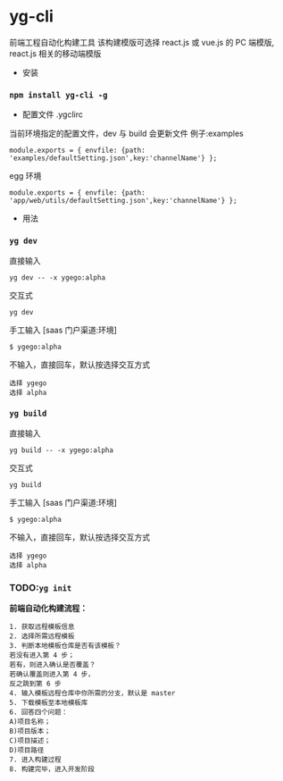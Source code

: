 # yg-cli

前端工程自动化构建工具
该构建模版可选择 react.js 或 vue.js 的 PC 端模版, react.js 相关的移动端模版

- 安装

### `npm install yg-cli -g`

- 配置文件 .ygclirc

当前环境指定的配置文件，dev 与 build 会更新文件
例子:examples

```
module.exports = { envfile: {path: 'examples/defaultSetting.json',key:'channelName'} };

```

egg 环境

```
module.exports = { envfile: {path: 'app/web/utils/defaultSetting.json',key:'channelName'} };

```

- 用法

### `yg dev`

直接输入

`yg dev -- -x ygego:alpha`

交互式

`yg dev`

手工输入 [saas 门户渠道:环境]

```
$ ygego:alpha
```

不输入，直接回车，默认按选择交互方式

```
选择 ygego
选择 alpha
```

### `yg build`

直接输入

`yg build -- -x ygego:alpha`

交互式

`yg build`

手工输入 [saas 门户渠道:环境]

```
$ ygego:alpha
```

不输入，直接回车，默认按选择交互方式

```
选择 ygego
选择 alpha
```

### TODO:`yg init`

**前端自动化构建流程：**

    1. 获取远程模板信息
    2. 选择所需远程模板
    3. 判断本地模板仓库是否有该模板？
    若没有进入第 4 步；
    若有，则进入确认是否覆盖？
    若确认覆盖则进入第 4 步，
    反之跳到第 6 步
    4. 输入模板远程仓库中你所需的分支，默认是 master
    5. 下载模板至本地模板库
    6. 回答四个问题：
    A)项目名称；
    B)项目版本；
    C)项目描述；
    D)项目路径
    7. 进入构建过程
    8. 构建完毕，进入开发阶段

